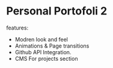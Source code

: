 # Personal Portofoli 2
features:
- Modren look and feel
- Animations & Page transitions
- Github API Integration.
- CMS For projects section